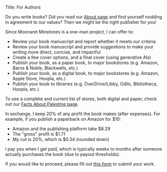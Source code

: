 Title: For Authors

Do you write books? Did you read our [About page]({filename}/pages/about.md) and find yourself nodding in agreement to our values? Then we might be the right publisher for you!

Since Moonaret Minstones is a one-man project, I can offer to:

- Review your book manuscript and report whether it meets our criteria
- Review your book manuscript and provide suggestions to make your writing more direct, concise, and impactful
- Create a few cover options, and a final cover (using generative AIs)
- Publish your book, as a paper book, to major bookstores (e.g. Amazon, Barns & Noble, Blackwells, etc.)
- Publish your book, as a digital book, to major bookstores (e.g. Amazon, Apple Store, Hoopla, etc.)
- Publish your book to libraries (e.g. OverDrive/Libby, Odilo, Bibliotheca, Hoopla, etc.)

To see a complete and current list of stores, both digital and paper, check out our [Facts About Palestine page](https://books2read.com/palestine).

In exchange, I keep 20% of any profit the book makes (after expenses). For example, if you publish a paperback on Amazon for $10:

- Amazon and the publishing platform take $8.29
- The "gross" profit is $1.71
- My cut is 20%, which is $0.34 (rounded down)

I pay you when I get paid, which is typically weeks to months after someone actually purchases the book (due to payout thresholds).

If you would like to proceed, please fill out [this form](#) to submit your work.
